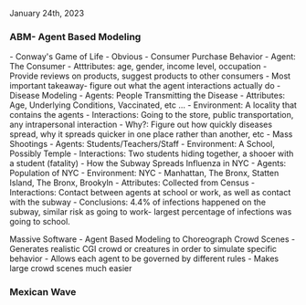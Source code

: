 January 24th, 2023

<h3> ABM- Agent Based Modeling </h3>
- Conway's Game of Life
	- Obvious
- Consumer Purchase Behavior
	- Agent: The Consumer
	- Atttributes: age, gender, income level, occupation
	- Provide reviews on products, suggest products to other consumers
	- Most important takeaway- figure out what the agent interactions actually do
- Disease Modeling
	- Agents: People Transmitting the Disease
	- Attributes: Age, Underlying Conditions, Vaccinated, etc ...
	- Environment: A locality that contains the agents
	- Interactions: Going to the store, public transportation, any intrapersonal interaction
	- Why?: Figure out how quickly diseases spread, why it spreads quicker in one place rather than another, etc
- Mass Shootings
	- Agents: Students/Teachers/Staff
	- Environment: A School, Possibly Temple
	- Interactions: Two students hiding together, a shooer with a student (fatality)
- How the Subway Spreads Influenza in NYC
	- Agents: Population of NYC
	- Environment: NYC - Manhattan, The Bronx, Statten Island, The Bronx, Brookyln
	- Attributes: Collected from Census
	- Interactions: Contact between agents at school or work, as well as contact with the subway
	- Conclusions: 4.4% of infections happened on the subway, similar risk as going to work- largest percentage of infections was going to school.

Massive Software - Agent Based Modeling to Choreograph Crowd Scenes
	- Generates realistic CGI crowd or creatures in order to simulate specific behavior
	- Allows each agent to be governed by different rules
	- Makes large crowd scenes much easier

<h3> Mexican Wave </h3>
